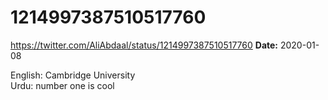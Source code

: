 # 1214997387510517760
https://twitter.com/AliAbdaal/status/1214997387510517760
**Date:** 2020-01-08

English: Cambridge University  
Urdu: number one is cool
